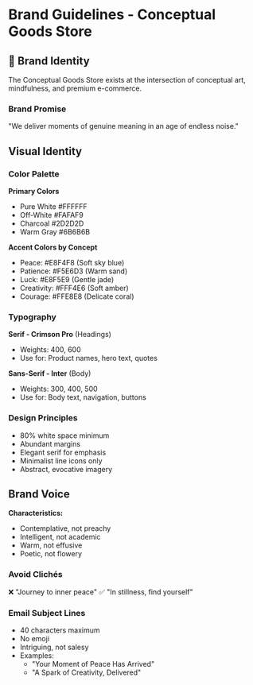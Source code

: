 # Brand Guidelines - Conceptual Goods Store

## 🎨 Brand Identity

The Conceptual Goods Store exists at the intersection of conceptual art, mindfulness, and premium e-commerce.

### Brand Promise
"We deliver moments of genuine meaning in an age of endless noise."

## Visual Identity

### Color Palette

**Primary Colors**
- Pure White #FFFFFF
- Off-White #FAFAF9
- Charcoal #2D2D2D
- Warm Gray #6B6B6B

**Accent Colors by Concept**
- Peace: #E8F4F8 (Soft sky blue)
- Patience: #F5E6D3 (Warm sand)
- Luck: #E8F5E9 (Gentle jade)
- Creativity: #FFF4E6 (Soft amber)
- Courage: #FFE8E8 (Delicate coral)

### Typography

**Serif - Crimson Pro** (Headings)
- Weights: 400, 600
- Use for: Product names, hero text, quotes

**Sans-Serif - Inter** (Body)
- Weights: 300, 400, 500
- Use for: Body text, navigation, buttons

### Design Principles
- 80% white space minimum
- Abundant margins
- Elegant serif for emphasis
- Minimalist line icons only
- Abstract, evocative imagery

## Brand Voice

**Characteristics:**
- Contemplative, not preachy
- Intelligent, not academic
- Warm, not effusive
- Poetic, not flowery

### Avoid Clichés
❌ "Journey to inner peace"
✅ "In stillness, find yourself"

### Email Subject Lines
- 40 characters maximum
- No emoji
- Intriguing, not salesy
- Examples:
  - "Your Moment of Peace Has Arrived"
  - "A Spark of Creativity, Delivered"
